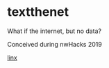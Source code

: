 # textthenet
What if the internet, but no data?

Conceived during nwHacks 2019

[linx](https://textthenet.carolkng.com)
